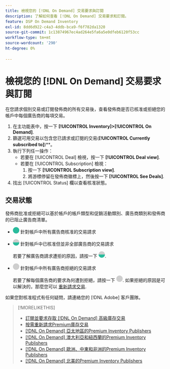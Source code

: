 ```yaml
---
title: 檢視您的 [!DNL On Demand] 交易要求與訂閱
description: 了解如何查看 [!DNL On Demand] 交易要求和訂閱。
feature: DSP On Demand Inventory
exl-id: 8dd6d922-c4a3-4ddb-bca9-f6f782da1320
source-git-commit: 1c13874967ec4ad264e5fa6a5e0dfeb6120f53cc
workflow-type: tm+mt
source-wordcount: '290'
ht-degree: 0%

---
```


# 檢視您的 [!DNL On Demand] 交易要求與訂閱

在您請求個別交易或訂閱發佈商的所有交易後，查看發佈商是否已核准或拒絕您的帳戶中每個廣告商的每項交易。

1. 在主功能表中，按一下 **[!UICONTROL Inventory]>[!UICONTROL On Demand]**.
1. 篩選可用交易以包含您已請求或訂閱的交易(**[!UICONTROL Currently subscribed to]**)**。
1. 執行下列任一操作：
   * 若要在 [!UICONTROL Deal] 檢視，按一下 **[!UICONTROL Deal view]**.
   * 若要在 [!UICONTROL Subscription] 檢視：
      1. 按一下 **[!UICONTROL Subscription view]**.
      1. 將游標停留在發佈商徽標上，然後按一下 **[!UICONTROL See Deals]**.
1. 找出 [!UICONTROL Status] 欄以查看核准狀態。

## 交易狀態

發佈商批准或拒絕可以基於帳戶的帳戶類型和促銷活動類別、廣告商類別和發佈商的已阻止廣告商清單。

* ![完全批准](/help/dsp/assets/approved.png) 針對帳戶中所有廣告商核准的交易請求

* ![部分核准](/help/dsp/assets/partly-approved.png) 針對帳戶中已核准但並非全部廣告商的交易請求

   若要了解廣告商請求遭拒的原因，請按一下 ![部分核准](/help/dsp/assets/partly-approved.png).

* ![拒絕](/help/dsp/assets/denied.png) 針對帳戶中所有廣告商拒絕的交易請求

   若要了解每個廣告商的要求為何遭到拒絕，請按一下 ![拒絕](/help/dsp/assets/denied.png). 如果拒絕的原因是可以解決的，那麼您可以 [重新請求交易](/help/dsp/inventory/on-demand-inventory-rerequest.md).

如果您對核准程式有任何疑問，請連絡您的 [!DNL Adobe] 客戶團隊。

>[!MORELIKETHIS]
>
>* [訂閱並要求存取 [!DNL On Demand] 高級庫存交易](on-demand-inventory-subscribe.md)
>* [按需重新請求Premium庫存交易](on-demand-inventory-rerequest.md)
>* [[!DNL On Demand] 亞太地區的Premium Inventory Publishers](on-demand-inventory-publishers-apac.md)
>* [[!DNL On Demand] 澳大利亞和紐西蘭的Premium Inventory Publishers](on-demand-inventory-publishers-anz.md)
>* [[!DNL On Demand] 歐洲、中東和非洲的Premium Inventory Publishers](on-demand-inventory-publishers-emea.md)
>* [[!DNL On Demand] 北美的Premium Inventory Publishers](on-demand-inventory-publishers-na.md)

